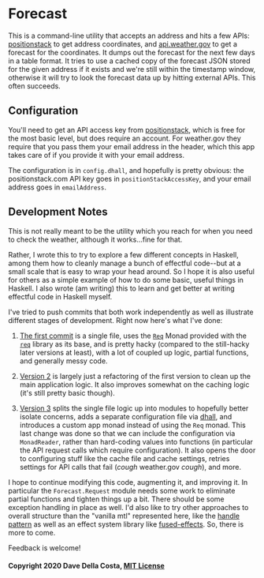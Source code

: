 # Forecast

This is a command-line utility that accepts an address and hits a few APIs: [positionstack](https://positionstack.com) to get address coordinates, and [api.weather.gov](https://www.weather.gov/documentation/services-web-api) to get a forecast for the coordinates. It dumps out the forecast for the next few days in a table format. It tries to use a cached copy of the forecast JSON stored for the given address if it exists and we're still within the timestamp window, otherwise it will try to look the forecast data up by hitting external APIs. This often succeeds.


## Configuration

You'll need to get an API access key from [positionstack](https://positionstack.com/product), which is free for the most basic level, but does require an account. For weather.gov they require that you pass them your email address in the header, which this app takes care of if you provide it with your email address.

The configuration is in `config.dhall`, and hopefully is pretty obvious: the positionstack.com API key goes in `positionStackAccessKey`, and your email address goes in `emailAddress`.


## Development Notes

This is not really meant to be the utility which you reach for when you need to check the weather, although it works...fine for that.

Rather, I wrote this to try to explore a few different concepts in Haskell, among them how to cleanly manage a bunch of effectful code--but at a small scale that is easy to wrap your head around. So I hope it is also useful for others as a simple example of how to do some basic, useful things in Haskell. I also wrote (am writing) this to learn and get better at writing effectful code in Haskell myself.

I've tried to push commits that both work independently as well as illustrate different stages of development. Right now here's what I've done:

1. [The first commit](https://github.com/ddellacosta/forecast/commit/b2af1a99305748b2bdc4bf1bd519096d73982e75) is a single file, uses the [`Req`](https://hackage.haskell.org/package/req-3.5.0/docs/Network-HTTP-Req.html#t:Req) Monad provided with the [`req`](https://hackage.haskell.org/package/req) library as its base, and is pretty hacky (compared to the still-hacky later versions at least), with a lot of coupled up logic, partial functions, and generally messy code.

2. [Version 2](https://github.com/ddellacosta/forecast/commit/3f49f331f03140d69e3e3893f8307af9348c2870) is largely just a refactoring of the first version to clean up the main application logic. It also improves somewhat on the caching logic (it's still pretty basic though).

3. [Version 3](https://github.com/ddellacosta/forecast/commit/396a9a910ce39a025d749948c83f13fda6e68ae8) splits the single file logic up into modules to hopefully better isolate concerns, adds a separate configuration file via [dhall](https://hackage.haskell.org/package/dhall), and introduces a custom app monad instead of using the `Req` monad. This last change was done so that we can include the configuration via `MonadReader`, rather than hard-coding values into functions (in particular the API request calls which require configuration). It also opens the door to configuring stuff like the cache file and cache settings, retries settings for API calls that fail (_cough_ weather.gov _cough_), and more.

I hope to continue modifying this code, augmenting it, and improving it. In particular the `Forecast.Request` module needs some work to eliminate partial functions and tighten things up a bit. There should be some exception handling in place as well. I'd also like to try other approaches to overall structure than the "vanilla mtl" represented here, like the [handle pattern](https://jaspervdj.be/posts/2018-03-08-handle-pattern.html) as well as an effect system library like [fused-effects](https://hackage.haskell.org/package/fused-effects). So, there is more to come.

Feedback is welcome!

#### Copyright 2020 Dave Della Costa, [MIT License](LICENSE)
